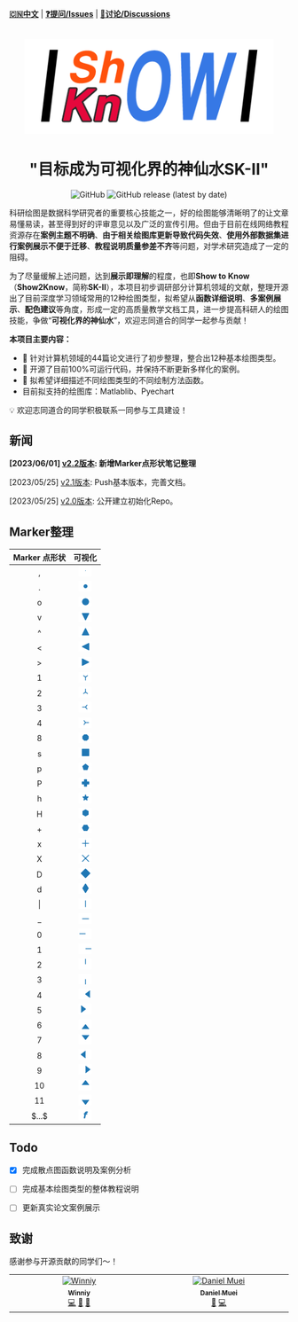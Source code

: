 [**🇨🇳中文**](./README.md) | [**❓提问/Issues**](https://github.com/Winn1y/Show2Know/issues) | [**💬讨论/Discussions**](https://github.com/Winn1y/Show2Know/discussions/1)

<p align="center">
    <br>
    <img src="./pics/logo.png" width="450"/>
    <br>
</p>

# <div align="center"><b><a>"目标成为可视化界的神仙水SK-II"</a></b></div>

<p align="center">
    <img alt="GitHub" src="https://img.shields.io/badge/license-Apache%202.0-blue">
    <img alt="GitHub release (latest by date)" src="https://img.shields.io/badge/Version-2.1-green">
</p>



科研绘图是数据科学研究者的重要核心技能之一，好的绘图能够清晰明了的让文章易懂易读，甚至得到好的评审意见以及广泛的宣传引用。但由于目前在线网络教程资源存在**案例主题不明确**、**由于相关绘图库更新导致代码失效**、**使用外部数据集进行案例展示不便于迁移**、**教程说明质量参差不齐**等问题，对学术研究造成了一定的阻碍。


为了尽量缓解上述问题，达到**展示即理解**的程度，也即**Show to Know**（**Show2Know**，简称**SK-II**），本项目初步调研部分计算机领域的文献，整理开源出了目前深度学习领域常用的12种绘图类型，拟希望从**函数详细说明**、**多案例展示**、**配色建议**等角度，形成一定的高质量教学文档工具，进一步提高科研人的绘图技能，争做“**可视化界的神仙水**”，欢迎志同道合的同学一起参与贡献！

**本项目主要内容：**

- 🚀 针对计算机领域的44篇论文进行了初步整理，整合出12种基本绘图类型。 
- 🚀 开源了目前100%可运行代码，并保持不断更新多样化的案例。
- 🚀 拟希望详细描述不同绘图类型的不同绘制方法函数。
- 目前拟支持的绘图库：Matlablib、Pyechart

💡 欢迎志同道合的同学积极联系一同参与工具建设！

## 新闻

**[2023/06/01] [v2.2版本](https://github.com/Winn1y/Show2Know): 新增Marker点形状笔记整理**

[2023/05/25] [v2.1版本](https://github.com/Winn1y/Show2Know/tree/2.1):  Push基本版本，完善文档。

[2023/05/25] [v2.0版本](https://github.com/Winn1y/Show2Know/tree/2.0): 公开建立初始化Repo。

## Marker整理

| Marker 点形状   |       可视化 |
|:-------:|:------:|
| ,        | ![](pics/Markers/DM_20230604155558_002.PNG) |
| .        | ![](pics/Markers/DM_20230604155558_001.PNG) |
| o        | ![](pics/Markers/DM_20230604155558_003.PNG) |
| v        | ![](pics/Markers/DM_20230604155558_004.PNG) |
| ^        | ![](pics/Markers/DM_20230604155558_005.PNG) |
| <        | ![](pics/Markers/DM_20230604155558_006.PNG) |
| \>        | ![](pics/Markers/DM_20230604155558_007.PNG) |
| 1        | ![](pics/Markers/DM_20230604155558_008.PNG) |
| 2        | ![](pics/Markers/DM_20230604155558_009.PNG) |
| 3        | ![](pics/Markers/DM_20230604155558_010.PNG) |
| 4        | ![](pics/Markers/DM_20230604155558_011.PNG) |
| 8        | ![](pics/Markers/DM_20230604155558_012.PNG) |
| s        | ![](pics/Markers/DM_20230604155558_013.PNG) |
| p        | ![](pics/Markers/DM_20230604155558_014.PNG) |
| P        | ![](pics/Markers/DM_20230604155558_015.PNG) |
| h        | ![](pics/Markers/DM_20230604155558_016.PNG) |
| H        | ![](pics/Markers/DM_20230604155558_017.PNG) |
| +        | ![](pics/Markers/DM_20230604155558_018.PNG) |
| x        | ![](pics/Markers/DM_20230604155558_019.PNG) |
| X        | ![](pics/Markers/DM_20230604155558_020.PNG) |
| D        | ![](pics/Markers/DM_20230604155558_022.PNG) |
| d        | ![](pics/Markers/DM_20230604155558_023.PNG) |
| &#124;        | ![](pics/Markers/DM_20230604155558_024.PNG) |
| _        | ![](pics/Markers/DM_20230604155558_025.PNG) |
| 0        | ![](pics/Markers/DM_20230604155558_026.PNG) |
| 1        | ![](pics/Markers/DM_20230604155558_027.PNG) |
| 2        | ![](pics/Markers/DM_20230604155558_028.PNG) |
| 3        | ![](pics/Markers/DM_20230604155558_029.PNG) |
| 4        | ![](pics/Markers/DM_20230604155558_030.PNG) |
| 5        | ![](pics/Markers/DM_20230604155558_031.PNG) |
| 6        | ![](pics/Markers/DM_20230604155558_032.PNG) |
| 7        | ![](pics/Markers/DM_20230604155558_033.PNG) |
| 8        | ![](pics/Markers/DM_20230604155558_034.PNG) |
| 9        | ![](pics/Markers/DM_20230604155558_035.PNG) |
| 10       | ![](pics/Markers/DM_20230604155558_036.PNG) |
| 11        | ![](pics/Markers/DM_20230604155558_037.PNG) |
| \$...\$        | ![](pics/Markers/DM_20230604155558_038.PNG) |


## Todo

- [X] 完成散点图函数说明及案例分析
- [ ] 完成基本绘图类型的整体教程说明
- [ ] 更新真实论文案例展示


## 致谢

感谢参与开源贡献的同学们～！

<table>
  <tbody>
    <tr>
      <td align="center" valign="top" width="14.28%"><a href="https://github.com/Winn1y"><img src="https://avatars.githubusercontent.com/u/115919287?v=4" width="100px;" alt="Winniy"/><br /><sub><b>Winniy</b></sub></a><br /><a href="https://github.com/Winn1y" title="Code">💻</a> <a href="https://github.com/Winn1y" title="Design">🎨</a> <a href="https://github.com/Winn1y" title="Ideas, Planning, & Feedback">🤔</a></td>
      <td align="center" valign="top" width="14.28%"><a href="https://github.com/Surge-Dan"><img src="https://avatars.githubusercontent.com/u/82951455?v=4" width="100px;" alt="
Daniel Muei"/><br /><sub><b>Daniel Muei</b></sub></a><br /><a href="https://github.com/Surge-Dan" title="Bug reports">🐛</a> <a href="https://github.com/Surge-Dan" title="Code">💻</a></td>
    </tr>
  </tbody>
</table>

